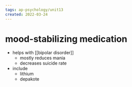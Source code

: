 ```yaml
---
tags: ap-psychology/unit13 
created: 2022-03-24
---
```


# mood-stabilizing medication

- helps with [[bipolar disorder]]
	- mostly reduces mania
	- decreases suicide rate
- include
	- lithium
	- depakote 
